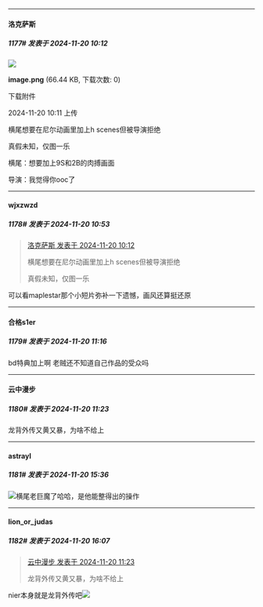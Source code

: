 ﻿
*****

####  洛克萨斯  
##### 1177#       发表于 2024-11-20 10:12

<img src="https://img.saraba1st.com/forum/202411/20/101133l6z4ehuwvzydgwev.png" referrerpolicy="no-referrer">

<strong>image.png</strong> (66.44 KB, 下载次数: 0)

下载附件

2024-11-20 10:11 上传

横尾想要在尼尔动画里加上h scenes但被导演拒绝

真假未知，仅图一乐

横尾：想要加上9S和2B的肉搏画面

导演：我觉得你ooc了


*****

####  wjxzwzd  
##### 1178#       发表于 2024-11-20 10:53

<blockquote><a href="httphttps://bbs.saraba1st.com/2b/forum.php?mod=redirect&amp;goto=findpost&amp;pid=66735237&amp;ptid=2050724" target="_blank">洛克萨斯 发表于 2024-11-20 10:12</a>

横尾想要在尼尔动画里加上h scenes但被导演拒绝

真假未知，仅图一乐</blockquote>
可以看maplestar那个小短片弥补一下遗憾，画风还算挺还原


*****

####  合格s1er  
##### 1179#       发表于 2024-11-20 11:16

bd特典加上啊 老贼还不知道自己作品的受众吗


*****

####  云中漫步  
##### 1180#       发表于 2024-11-20 11:23

龙背外传又黄又暴，为啥不给上


*****

####  astrayl  
##### 1181#       发表于 2024-11-20 15:36

<img src="https://static.saraba1st.com/image/smiley/face2017/048.png" referrerpolicy="no-referrer">横尾老巨魔了哈哈，是他能整得出的操作


*****

####  lion_or_judas  
##### 1182#       发表于 2024-11-20 16:07

<blockquote><a href="httphttps://bbs.saraba1st.com/2b/forum.php?mod=redirect&amp;goto=findpost&amp;pid=66736049&amp;ptid=2050724" target="_blank">云中漫步 发表于 2024-11-20 11:23</a>

龙背外传又黄又暴，为啥不给上</blockquote>
nier本身就是龙背外传吧<img src="https://static.saraba1st.com/image/smiley/face2017/035.png" referrerpolicy="no-referrer">

